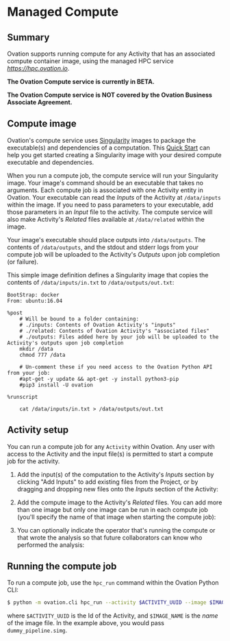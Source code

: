 # Managed Compute

## Summary
Ovation supports running compute for any Activity that has an associated compute container image, using the managed HPC service _https://hpc.ovation.io_.

**The Ovation Compute service is currently in BETA.**

**The Ovation Compute service is NOT covered by the Ovation Business Associate Agreement.**

## Compute image
Ovation's compute service uses [Singularity](https://singularity.lbl.gov/) images to package the executable(s) and dependencies of a computation. 
This [Quick Start](https://singularity.lbl.gov/quickstart) can help you get started creating a Singularity image with your desired compute executable and dependencies. 

When you run a compute job, the compute service will run your Singularity image. Your image's command should be an executable that takes no arguments. 
Each compute job is associated with one Activity entity in Ovation. Your executable can read the
_Inputs_ of the Activity at `/data/inputs` within the image. If you need to pass parameters to your executable,
add those parameters in an _Input_ file to the activity. The compute service will also make Activity's _Related_ files 
available at `/data/related` within the image. 

Your image's executable should place outputs into `/data/outputs`. The contents of `/data/outputs`, and
the stdout and stderr logs from your compute job will be uploaded to the Activity's _Outputs_ upon job completion (or failure).

This simple image definition defines a Singularity image that copies the contents of `/data/inputs/in.txt` to `/data/outputs/out.txt`:

```
BootStrap: docker
From: ubuntu:16.04

%post
    # Will be bound to a folder containing:
    # ./inputs: Contents of Ovation Activity's "inputs"
    # ./related: Contents of Ovation Activity's "associated files"
    # ./outputs: Files added here by your job will be uploaded to the Activity's outputs upon job completion
    mkdir /data
    chmod 777 /data

    # Un-comment these if you need access to the Ovation Python API from your job:
    #apt-get -y update && apt-get -y install python3-pip
    #pip3 install -U ovation

%runscript

    cat /data/inputs/in.txt > /data/outputs/out.txt

```   

## Activity setup
You can run a compute job for any `Activity` within Ovation. Any user with access to the Activity and the input file(s)
is permitted to start a compute job for the activity. 
  
1. Add the input(s) of the computation to the Activity's _Inputs_ section by clicking "Add Inputs" to add existing
files from the Project, or by dragging and dropping new files onto the _Inputs_ section of the Activity:

2. Add the compute image to the Activity's _Related_ files. You can add more than one image but only one image can be run 
in each compute job (you'll specify the name of that image when starting the compute job):

3. You can optionally indicate the operator that's running the compute or that wrote the analysis so that future collaborators
can know who performed the analysis:

## Running the compute job
To run a compute job, use the `hpc_run` command within the Ovation Python CLI:

```bash
$ python -m ovation.cli hpc_run --activity $ACTIVITY_UUID --image $IMAGE_NAME
```

where `$ACTIVITY_UUID` is the Id of the Activity, and `$IMAGE_NAME` is the _name_ of the image file. In the example above,
you would pass `dummy_pipeline.simg`.

